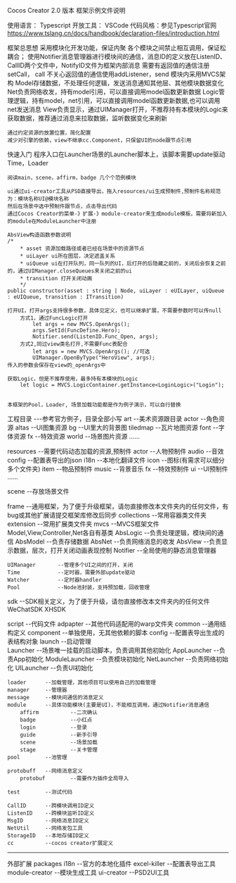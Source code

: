 Cocos Creator 2.0 版本 框架示例文件说明

使用语言： Typescript
开放工具： VSCode
代码风格：参见Typescript官网 https://www.tslang.cn/docs/handbook/declaration-files/introduction.html

框架总思想
	采用模块化开发功能，保证内聚
	各个模块之间禁止相互调用，保证松耦合；
	使用Notifier消息管理器进行模块间的通信，消息ID的定义放在ListenID、CallID两个文件中，NotifyID文件为框架内部消息
		需要有返回值的通信注册setCall， call
		不关心返回值的通信使用addListener，send
	模块内采用MVCS架构
		Model存储数据，不处理任何逻辑，发送消息通知其他层、其他模块数据变化
		Net负责网络收发，持有model引用，可以直接调用model函数更新数据
		Logic管理逻辑，持有model，net引用，可以直接调用model函数更新数据,也可以调用net发送消息
		View负责显示，通过UIManager打开，不推荐持有本模块的Logic来获取数据，推荐通过消息来拉取数据，监听数据变化来刷新
	
	通过约定资源的放置位置，简化配置
	减少对引擎的依赖，view不继承cc.Component，只保留UI的node跟节点引用

快速入门
	程序入口在Launcher场景的Launcher脚本上，该脚本需要update驱动Time，Loader

	阅读main，scene，affirm，badge 几个个范例模块

	ui通过ui-creator工具从PSD直接导出，拖入resources/ui生成预制件,预制件名称规范为：模块名称UI@模块名称
	然后在场景中选中预制件跟节点，点击导出代码
	通过Cocos Creator的菜单-》扩展-》module-creator来生成module模板，需要将新加入的module在ModuleLauncher中注册

	AbsView构造函数参数说明
	/*
		* asset 资源加载路径或者已经在场景中的资源节点
		* uiLayer ui所在图层，决定遮盖关系
		* uiQueue ui在打开队列，同一队列的UI，后打开的后隐藏之前的，关闭后会恢复之前的，通过UIManager.closeQueues来关闭之前的ui
		* transition 打开关闭动画
		*/
	public constructor(asset : string | Node, uiLayer : eUILayer, uiQueue : eUIQueue, transition : ITransition)

	打开UI，打开args支持很多参数，具体见定义，也可以继承扩展，不需要参数时可以传null
		方式1，通过FuncLogic打开
			let args = new MVCS.OpenArgs();
			args.SetId(FuncDefine.Hero);
			Notifier.send(ListenID.Func_Open, args);
		方式2,同过view类名打开,不需要Func表配合
			let args = new MVCS.OpenArgs();	//可选
			UIManager.OpenByType("HeroView", args);
	传入的参数会保存在view的_openArgs中

	获取Logic，但是不推荐使用，最多持有本模块的Logic
		let logic = MVCS.LogicContainer.getInstance<LoginLogic>("Login");


	本框架的Pool，Loader, 场景加载功能都是作为例子演示，可以自行替换


工程目录 	---参考官方例子，目录全部小写
art			--美术资源跟目录
	actor			--角色资源
	altas			--UI图集资源
		bg				--UI里大的背景图
	tiledmap		--瓦片地图资源
	font			--字体资源
	fx				--特效资源
	world			--场景图片资源
	……
	
resources	--需要代码动态加载的资源,预制件
	actor	--人物预制件
	audio	--音效
	config	--配置表导出的json
	i18n	--本地化翻译文件
	icon	--图标(有需求可以细分多个文件夹)
	item	--物品预制件
	music	--背景音乐
	fx		--特效预制件
	ui 		--UI预制件
	……	
	
scene		--存放场景文件

frame		--通用框架，为了便于升级框架，请勿直接修改本文件夹内的任何文件，有bug或其他扩展请提交框架库修改后同步
	collections		--常用容器类文件夹
	extension		--常用扩展类文件夹
	mvcs			--MVCS框架文件	Model,View,Controller,Net各自有基类
		AbsLogic		--负责处理逻辑，模块间的通信
		AbsModel		--负责存储数据
		AbsNet			--负责网络消息的收发
		AbsView			--负责显示数据，层次，打开关闭动画表现控制
		Notifier		--全局使用的静态消息管理器
	
	UIManager		--管理多个UI之间的打开，关闭
	Time			--定时器，需要外部update驱动
	Watcher			--定时器handler
	Pool			--Node池封装，支持预加载，回收管理

sdk			--SDK相关定义，为了便于升级，请勿直接修改本文件夹内的任何文件
	WeChatSDK
	XHSDK

script		--代码文件
	adpapter	--其他代码适配用的warp文件夹
	common		--通用结构定义
	component	--单独使用，无其他依赖的脚本
	config		--配置表导出生成的表结构对象	
	launch		--启动管理	
		Launcher	--场景唯一挂载的启动脚本，负责调用其他初始化
		AppLauncher		--负责App初始化
		ModuleLauncher	--负责模块初始化
		NetLauncher		--负责网络初始化
		UILauncher		--负责UI初始化	

	loader		--加载管理，其他项目可以使用自己的加载管理
	manager		--管理器
	message		--模块间通信的消息定义	
	module		--具体功能模块(主要是UI)，不能相互调用，通过Notifier消息通信
		affirm			--二次确认
		badge			--小红点
		login			--登录
		guide			--新手引导	
		scene			--场景加载
		stage			--关卡管理
	pool		--池管理

	protobuff	--网络消息定义
		protobuf		--需要作为插件全局导入

	test		--测试代码

	CallID		--跨模块调用ID定义
	ListenID	--跨模块监听ID定义
	MsgID		--网络消息ID定义
	NetUtil		--网络发包工具
	StorageID	--本地存储ID定义
	cc			--cocos creator扩展定义

-------------
外部扩展
packages
	i18n				--官方的本地化插件
	excel-killer		--配置表导出工具
	module-creator		--模块生成工具
	ui-creator			--PSD2UI工具